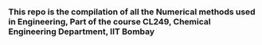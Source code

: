 ### This repo is the compilation of all the Numerical methods used in Engineering, Part of the course CL249, Chemical Engineering Department, IIT Bombay
